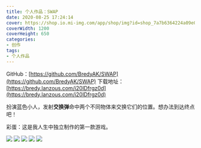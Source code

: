 ```yaml
---
title: 个人作品：SWAP
date: 2020-08-25 17:24:14
cover: https://shop.io.mi-img.com/app/shop/img?id=shop_7a7b6364224a09e07be33c8188076051.jpeg
coverWidth: 1200
coverHeight: 650
categories:
- 创作
tags:
- 个人作品
---
```


GitHub：[https://github.com/BredyAK/SWAP](https://github.com/BredyAK/SWAP)
下载地址：[https://bredy.lanzous.com/i20lDfrgz0d](https://bredy.lanzous.com/i20lDfrgz0d)

扮演蓝色小人，发射**交换弹**命中两个不同物体来交换它们的位置。想办法到达终点吧！

<!-- more -->

彩蛋：这是我人生中独立制作的第一款游戏。

<a data-fancybox="gallery" href="https://shop.io.mi-img.com/app/shop/img?id=shop_2d95566daade2efdb48729a6217b6cbc.jpeg"><img src="https://shop.io.mi-img.com/app/shop/img?id=shop_2d95566daade2efdb48729a6217b6cbc.jpeg"></a>
<a data-fancybox="gallery" href="https://shop.io.mi-img.com/app/shop/img?id=shop_24a0325b131022bb87c7f0261d98c081.jpeg"><img src="https://shop.io.mi-img.com/app/shop/img?id=shop_24a0325b131022bb87c7f0261d98c081.jpeg"></a>
<a data-fancybox="gallery" href="https://shop.io.mi-img.com/app/shop/img?id=shop_7a7b6364224a09e07be33c8188076051.jpeg"><img src="https://shop.io.mi-img.com/app/shop/img?id=shop_7a7b6364224a09e07be33c8188076051.jpeg"></a>
<a data-fancybox="gallery" href="https://shop.io.mi-img.com/app/shop/img?id=shop_f07e56287af4a6c8b1932935061c5af7.jpeg"><img src="https://shop.io.mi-img.com/app/shop/img?id=shop_f07e56287af4a6c8b1932935061c5af7.jpeg"></a>
<a data-fancybox="gallery" href="https://shop.io.mi-img.com/app/shop/img?id=shop_ae8cacf532ab25baf661e0c77f5f2223.jpeg"><img src="https://shop.io.mi-img.com/app/shop/img?id=shop_ae8cacf532ab25baf661e0c77f5f2223.jpeg"></a>